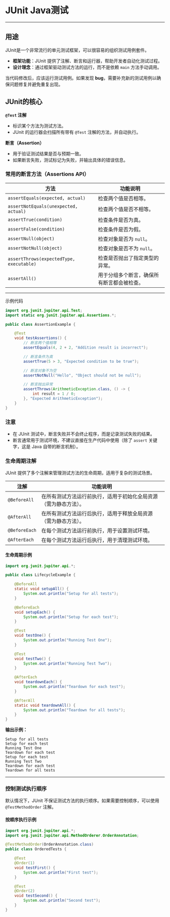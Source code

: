 # JUnit Java测试

<hr>

## 用途

JUnit是一个非常流行的单元测试框架，可以很容易的组织测试用例套件。

- **框架功能**：JUnit 提供了注解、断言和运行器，帮助开发者自动化测试过程。
- **设计理念**：通过框架驱动测试方法的运行，而不是依赖 `main` 方法手动调用。

当代码修改后，应该运行测试用例。如果发现 **bug**，需要补充新的测试用例以确保问题修复并避免重复出现。



## JUnit的核心

**`@Test` 注解**

- 标识某个方法为测试方法。
- JUnit 的运行器会扫描所有带有 `@Test` 注解的方法，并自动执行。

**断言（Assertion）**

- 用于验证测试结果是否与预期一致。
- 如果断言失败，测试标记为失败，并输出具体的错误信息。

### 常用的断言方法（Assertions API）

| 方法                                     | 功能说明                                   |
| ---------------------------------------- | ------------------------------------------ |
| `assertEquals(expected, actual)`         | 检查两个值是否相等。                       |
| `assertNotEquals(unexpected, actual)`    | 检查两个值是否不相等。                     |
| `assertTrue(condition)`                  | 检查条件是否为真。                         |
| `assertFalse(condition)`                 | 检查条件是否为假。                         |
| `assertNull(object)`                     | 检查对象是否为 `null`。                    |
| `assertNotNull(object)`                  | 检查对象是否不为 `null`。                  |
| `assertThrows(expectedType, executable)` | 检查是否抛出了指定类型的异常。             |
| `assertAll()`                            | 用于分组多个断言，确保所有断言都会被检查。 |

------

示例代码

```java
import org.junit.jupiter.api.Test;
import static org.junit.jupiter.api.Assertions.*;

public class AssertionExample {

    @Test
    void testAssertions() {
        // 断言两个值相等
        assertEquals(4, 2 + 2, "Addition result is incorrect");

        // 断言条件为真
        assertTrue(5 > 3, "Expected condition to be true");

        // 断言对象不为空
        assertNotNull("Hello", "Object should not be null");

        // 断言抛出异常
        assertThrows(ArithmeticException.class, () -> {
            int result = 1 / 0;
        }, "Expected ArithmeticException");
    }
}
```

### 注意

- 在 JUnit 测试中，断言失败并不会终止程序，而是记录测试失败的结果。
- 断言通常用于测试环境，不建议直接在生产代码中使用（除了 `assert` 关键字，这是 Java 自带的断言机制）。

### 生命周期注解

JUnit 提供了多个注解来管理测试方法的生命周期，适用于复杂的测试场景。

| 注解          | 功能说明                                                     |
| ------------- | ------------------------------------------------------------ |
| `@BeforeAll`  | 在所有测试方法运行前执行，适用于初始化全局资源（需为静态方法）。 |
| `@AfterAll`   | 在所有测试方法运行后执行，适用于释放全局资源（需为静态方法）。 |
| `@BeforeEach` | 在每个测试方法运行前执行，用于设置测试环境。                 |
| `@AfterEach`  | 在每个测试方法运行后执行，用于清理测试环境。                 |

#### 生命周期示例

```java
import org.junit.jupiter.api.*;

public class LifecycleExample {

    @BeforeAll
    static void setupAll() {
        System.out.println("Setup for all tests");
    }

    @BeforeEach
    void setupEach() {
        System.out.println("Setup for each test");
    }

    @Test
    void testOne() {
        System.out.println("Running Test One");
    }

    @Test
    void testTwo() {
        System.out.println("Running Test Two");
    }

    @AfterEach
    void teardownEach() {
        System.out.println("Teardown for each test");
    }

    @AfterAll
    static void teardownAll() {
        System.out.println("Teardown for all tests");
    }
}
```

**输出示例：**

```
Setup for all tests
Setup for each test
Running Test One
Teardown for each test
Setup for each test
Running Test Two
Teardown for each test
Teardown for all tests
```

------

### 控制测试执行顺序

默认情况下，JUnit 不保证测试方法的执行顺序。如果需要控制顺序，可以使用 `@TestMethodOrder` 注解。

#### 按顺序执行示例

```java
import org.junit.jupiter.api.*;
import org.junit.jupiter.api.MethodOrderer.OrderAnnotation;

@TestMethodOrder(OrderAnnotation.class)
public class OrderedTests {

    @Test
    @Order(1)
    void testFirst() {
        System.out.println("First test");
    }

    @Test
    @Order(2)
    void testSecond() {
        System.out.println("Second test");
    }
}
```